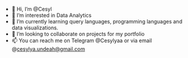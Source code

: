 - 👋 Hi, I’m @Cesyl
- 👀 I’m interested in Data Analytics
- 🌱 I’m currently learning query languages, programming languages and data visualizations.
- 💞️ I’m looking to collaborate on projects for my portfolio
- 📫 You can reach me on Telegram @Cesylyaa or via email @cesylya.undeah@gmail.com

<!---
Cesyl/Cesyl is a ✨ special ✨ repository because its `README.md` (this file) appears on your GitHub profile.
You can click the Preview link to take a look at your changes.
--->
